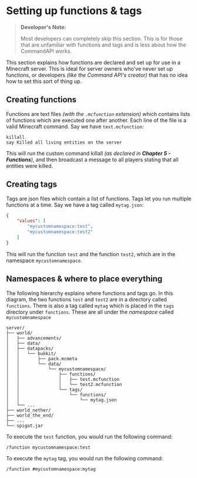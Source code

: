 # Setting up functions & tags

> **Developer's Note:**
>
> Most developers can completely skip this section. This is for those that are unfamiliar with functions and tags and is less about how the CommandAPI works.

This section explains how functions are declared and set up for use in a Minecraft server. This is ideal for server owners who've never set up functions, or developers _(like the Command API's creator)_ that has no idea how to set this sort of thing up.

## Creating functions

Functions are text files _(with the `.mcfunction` extension)_ which contains lists of functions which are executed one after another. Each line of the file is a valid Minecraft command. Say we have `text.mcfunction`:

```
killall
say Killed all living entities on the server
```

This will run the custom command killall _(as declared in **Chapter 5 - Functions**)_, and then broadcast a message to all players stating that all entities were killed.

## Creating tags

Tags are json files which contain a list of functions. Tags let you run multiple functions at a time. Say we have a tag called `mytag.json`:

```json
{
    "values": [
    	"mycustomnamespace:test",
    	"mycustomnamespace:test2"
    ]
}
```

This will run the function `test` and the function `test2`, which are in the namespace `mycustomnamespace`.

## Namespaces & where to place everything

The following hierarchy explains where functions and tags go. In this diagram, the two functions `test` and `test2` are in a directory called `functions`. There is also a tag called `mytag` which is placed in the `tags` directory under `functions`. These are all under the _namespace_ called `mycustomnamespace`

```
server/
├── world/
│   ├── advancements/
│   ├── data/
│   ├── datapacks/
│   │   └── bukkit/
│   │       ├── pack.mcmeta
│   │       └── data/
│   │           └── mycustomnamespace/
│   │               ├── functions/
│   │               │   ├── test.mcfunction
│   │               │   └── test2.mcfunction
│   │               └── tags/
│   │                   └── functions/
│   │                       └── mytag.json
│   └── ...
├── world_nether/
├── world_the_end/
├── ...
└── spigot.jar
```

To execute the `test` function, you would run the following command:

```
/function mycustomnamespace:test
```

To execute the `mytag` tag, you would run the following command:

```
/function #mycustomnamespace:mytag
```


